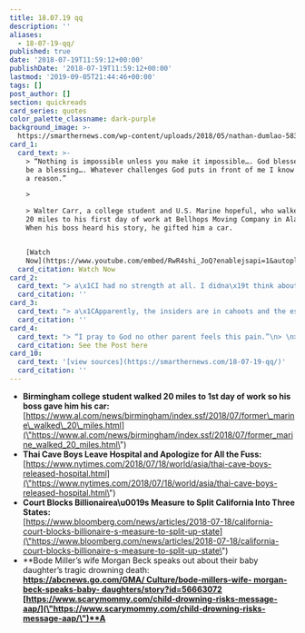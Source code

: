```yaml
---
title: 18.07.19 qq
description: ''
aliases:
  - 18-07-19-qq/
published: true
date: '2018-07-19T11:59:12+00:00'
publishDate: '2018-07-19T11:59:12+00:00'
lastmod: '2019-09-05T21:44:46+00:00'
tags: []
post_author: []
section: quickreads
card_series: quotes
color_palette_classname: dark-purple
background_image: >-
  https://smarthernews.com/wp-content/uploads/2018/05/nathan-dumlao-583574-unsplash-scaled.jpg
card_1:
  card_text: >-
    > “Nothing is impossible unless you make it impossible…. God blessed me to
    be a blessing…. Whatever challenges God puts in front of me I know it’s for
    a reason.”

    > 

    > Walter Carr, a college student and U.S. Marine hopeful, who walked about
    20 miles to his first day of work at Bellhops Moving Company in Alabama.
    When his boss heard his story, he gifted him a car.


    [Watch
    Now](https://www.youtube.com/embed/RwR4shi_JoQ?enablejsapi=1&autoplay=1&rel=0)
  card_citation: Watch Now
card_2:
  card_text: "> a\x1CI had no strength at all. I didna\x19t think about food because it only made me hungrier.a\x1D\n> \n> Chanin Wibulroongreung, 11, as he and all of his Wild Boar teammates and coach were released from the hospital. It was the first public appearance since being rescued from a cave in northern Thailand."
  card_citation: ''
card_3:
  card_text: "> a\x1CApparently, the insiders are in cahoots and the establishment doesna\x19t want to find out how many people dona\x19t like the way California is being governed,a\x1D\n> \n> Tim Draper, after his proposition to split the state into 3 was blocked by the California Supreme Court, removing it from the November 6 ballot. California's high court ruled a delay would be better than the harm of permitting the vote."
  card_citation: ''
card_4:
  card_text: "> “I pray to God no other parent feels this pain.”\n> \n> Morgan Beck Miller in an Instagram post 37 days after the death of her daughter Emmy. Beck Miller and husband, Olympic skier Bode, lost their 19-month-old daughter in a drowning accident at a neighbora\x19s house.\n\n[See the Post here](https://www.instagram.com/morganebeck/)"
  card_citation: See the Post here
card_10:
  card_text: '[view sources](https://smarthernews.com/18-07-19-qq/)'
  card_citation: ''
---
```

*   **Birmingham college student walked 20 miles to 1st day of work so his boss gave him his car:**  
    [https://www.al.com/news/birmingham/index.ssf/2018/07/former\_marine\_walked\_20\_miles.html](\"https://www.al.com/news/birmingham/index.ssf/2018/07/former_marine_walked_20_miles.html\")
*   **Thai Cave Boys Leave Hospital and Apologize for All the Fuss:**  
    [https://www.nytimes.com/2018/07/18/world/asia/thai-cave-boys-released-hospital.html](\"https://www.nytimes.com/2018/07/18/world/asia/thai-cave-boys-released-hospital.html\")
*   **Court Blocks Billionairea\\u0019s Measure to Split California Into Three States:**  
    [https://www.bloomberg.com/news/articles/2018-07-18/california-court-blocks-billionaire-s-measure-to-split-up-state](\"https://www.bloomberg.com/news/articles/2018-07-18/california-court-blocks-billionaire-s-measure-to-split-up-state\")
*   **Bode Miller’s wife Morgan Beck speaks out about their baby daughter’s tragic drowning death:  
    **[https://abcnews.go.com/GMA/ Culture/bode-millers-wife- morgan-beck-speaks-baby- daughters/story?id=56663072](\"https://abcnews.go.com/GMA/Culture/bode-millers-wife-morgan-beck-speaks-baby-daughters/story?id=56663072\")  
    [https://www.scarymommy.com/child-drowning-risks-message-aap/](\"https://www.scarymommy.com/child-drowning-risks-message-aap/\")**A**